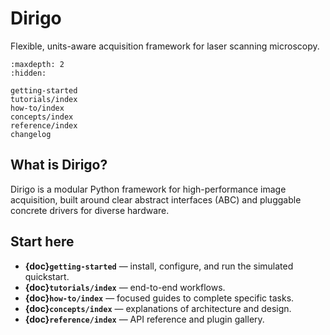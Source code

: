 # Dirigo

Flexible, units-aware acquisition framework for laser scanning microscopy.

```{toctree}
:maxdepth: 2
:hidden:

getting-started
tutorials/index
how-to/index
concepts/index
reference/index
changelog
```

## What is Dirigo?
Dirigo is a modular Python framework for high-performance image acquisition, built around
clear abstract interfaces (ABC) and pluggable concrete drivers for diverse hardware.

## Start here
- **{doc}`getting-started`** — install, configure, and run the simulated quickstart.
- **{doc}`tutorials/index`** — end-to-end workflows.
- **{doc}`how-to/index`** — focused guides to complete specific tasks.
- **{doc}`concepts/index`** — explanations of architecture and design.
- **{doc}`reference/index`** — API reference and plugin gallery.
